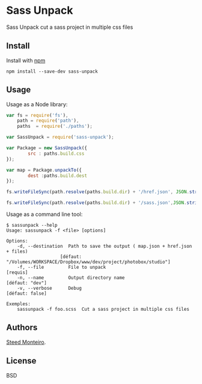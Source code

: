 # Sass Unpack

Sass Unpack cut a sass project in multiple css files

## Install

Install with [npm](https://npmjs.org/package/sass-unpack)

```
npm install --save-dev sass-unpack
```

## Usage

Usage as a Node library:

```js
var fs = require('fs'),
	path = require('path'),
	paths  = require('./paths');

var SassUnpack = require('sass-unpack');

var Package = new SassUnpack({
		src : paths.build.css
});

var map = Package.unpackTo({
		dest :paths.build.dest
});

fs.writeFileSync(path.resolve(paths.build.dir) + '/href.json', JSON.stringify(map.href));

fs.writeFileSync(path.resolve(paths.build.dir) + '/sass.json',JSON.stringify(map.sass) );
```

Usage as a command line tool:

```
$ sassunpack --help
Usage: sassunpack -f <file> [options]

Options:
	-d, --destination  Path to save the output ( map.json + href.json + files)
					[défaut: "/Volumes/WORKSPACE/Dropbox/www/dev/project/photobox/studio"]
	-f, --file         File to unpack                                     [requis]
	-n, --name         Output directory name                       [défaut: "dev"]
	-v, --verbose      Debug                                       [défaut: false]

Exemples:
	sassunpack -f foo.scss  Cut a sass project in multiple css files

```



## Authors

[Steed Monteiro](http://twitter.com/SteedMonteiro).

## License

BSD
